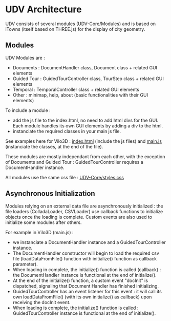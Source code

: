 # UDV Architecture

UDV consists of several modules (UDV-Core/Modules) and is based on iTowns (itself based on THREE.js) for the display of city geometry.

## Modules

UDV Modules are :
 * Documents : DocumentHandler class, Document class + related GUI elements
 * Guided Tour : GuidedTourController class, TourStep class + related GUI elements
 * Temporal : TemporalController class + related GUI elements
 * Other : minimap, help, about (basic functionalities with their GUI elements)
 
To include a module : 
 * add the js file to the index.html, no need to add html divs for the GUI. Each module handles its own GUI elements by adding a div to the html.
 * instanciate the required classes in your main js file.
 
 See examples here for Vilo3D : [index.html](https://github.com/MEPP-team/UDV/blob/master/Vilo3D/index.html) (include the js files) and [main.js](https://github.com/MEPP-team/UDV/blob/master/Vilo3D/Main.js) (instanciate the classes, at the end of the file).
 
These modules are mostly independant from each other, with the exception of Documents and Guided Tour : GuidedTourController requires a DocumentHandler instance.

All modules use the same css file : [UDV-Core/styles.css](https://github.com/MEPP-team/UDV/blob/master/UDV-Core/css/styles.css)

## Asynchronous Initialization

Modules relying on an external data file are asynchronously initialized : the file loaders (ColladaLoader, CSVLoader) use callback functions to initialize objects once the loading is complete. Custom events are also used to initialize some modules after others.

For example in Vilo3D (main.js) :
 * we instanciate a DocumentHandler instance and a GuidedTourController instance.
 * The DocumentHandler constructor will begin to load the required csv file (loadDataFromFile() function with initialize() function as callback parameter).
 * When loading in complete, the initialize() function is called (callback) : the DocumentHandler instance is functional at the end of initialize().
 * At the end of the initialize() function, a custom event "docInit" is dispatched, signaling that Document Handler has finished initializing.
 * GuidedTourController has an event listener for this event : it will call its own loadDataFromFile() (with its own initialize() as callback) upon receiving the docInit event.
 * When loading is complete, the initialize() function is called : GuidedTourController instance is functional at the end of initialize().

